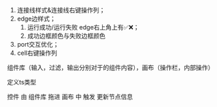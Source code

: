 1. 连接线样式&连接线右键操作列；
2. edge边样式；
   1. 运行成功/运行失败  edge右上角上有✅❌；
   2. 成功边框颜色与失败边框颜色
3. port交互优化；
4. cell右键操作列



组件库（输入，过滤，输出分别对于的组件内容），画布（操作栏，内部操作）

定义ts类型



控件 由 组件库 拖进 画布 中 触发 更新节点信息